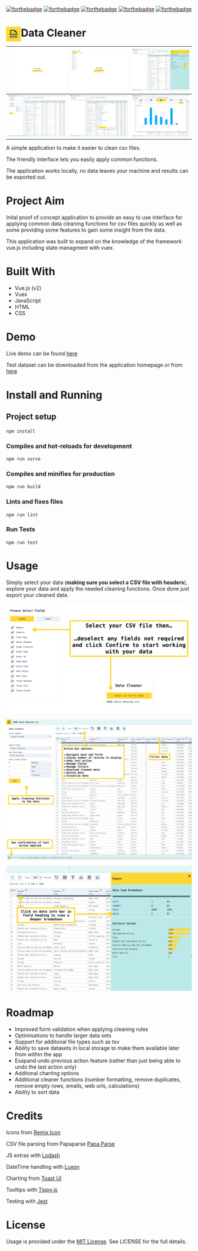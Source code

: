 [![forthebadge](https://forthebadge.com/images/badges/made-with-vue.svg)](https://forthebadge.com)
[![forthebadge](https://forthebadge.com/images/badges/made-with-javascript.svg)](https://forthebadge.com)
[![forthebadge](https://forthebadge.com/images/badges/uses-html.svg)](https://forthebadge.com)
[![forthebadge](https://forthebadge.com/images/badges/uses-css.svg)](https://forthebadge.com)
[![forthebadge](https://forthebadge.com/images/badges/built-with-love.svg)](https://forthebadge.com)

# <img align="left" width="40" height="40" src="images/icon-readme.png">Data Cleaner

| ![](images/screen_01.png)  | ![](images/screen_02.png) | ![](images/screen_04.png) |
|:---:|:---:|:---:|
| ![](images/screen_05.png) | ![](images/screen_06.png) | ![](images/screen_08.png) |


A simple application to make it easier to clean csv files.

The friendly interface lets you easily apply common functions. 

The application works locally, no data leaves your machine and results can be exported out.

# Project Aim

Inital proof of concept application to provide an easy to use interface for applying common data cleaning functions for csv files quickly as well as some providing some features to gain some insight from the data. 

This application was built to expand on the knowledge of the framework vue.js including state managment with vuex.


# Built With
- Vue.js (v2)
- Vuex
- JavaScript
- HTML
- CSS


# Demo
Live demo can be found [here](https://data-cleaner.netlify.app/)

Test dataset can be downloaded from the application homepage or from <a href="http://eforexcel.com/wp/wp-content/uploads/2017/07/5000-Sales-Records.zip">here</a>

# Install and Running
## Project setup
```
npm install
```

### Compiles and hot-reloads for development
```
npm run serve
```

### Compiles and minifies for production
```
npm run build
```

### Lints and fixes files
```
npm run lint
```

### Run Tests
```
npm run test
```

# Usage

Simply select your data (**making sure you select a CSV file with headers**), explore your data and apply the needed cleaning functions. Once done just export your cleaned data.

![](images/get_started.png)

![](images/screen_overview.png)

![](images/data_breakdown.png)

# Roadmap
- Improved form validation when applying cleaning rules
- Optimisations to handle larger data sets
- Support for additonal file types such as tsv
- Ability to save datasets in local storage to make them available later from within the app
- Exapand undo previous action feature (rather than just being able to undo the last action only)
- Additonal charting options
- Additional cleaner functions (number formatting, remove duplicates, remove empty rows, emails, web urls, calculations)
- Ability to sort data
  

# Credits

Icons from [Remix Icon](https://remixicon.com/)

CSV file parsing from Papaparse [Papa Parse](https://www.papaparse.com/)

JS extras with [Lodash](https://lodash.com/)

DateTime handling with [Luxon](https://moment.github.io/luxon/)

Charting from [Toast UI](https://ui.toast.com/tui-chart)

Tooltips with [Tippy.js](https://atomiks.github.io/tippyjs/)

Testing with [Jest](https://jestjs.io/)

# License
Usage is provided under the [MIT License](http://opensource.org/licenses/mit-license.php). See LICENSE for the full details.

